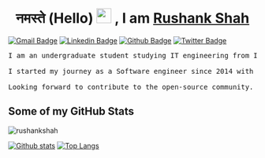 ## <h1 align=center>नमस्ते (Hello) <img src="https://raw.githubusercontent.com/MartinHeinz/MartinHeinz/master/wave.gif" width="30px"> , I am <a href='https://rushankshah.vercel.app/'>Rushank Shah</a></h1>
[![Gmail Badge](https://img.shields.io/badge/-rushankshah65@gmail.com-c14438?style=flat&logo=Gmail&logoColor=white&link=mailto:rushankshah65@gmail.com)](mailto:rushankshah65@gmail.com) 
[![Linkedin Badge](https://img.shields.io/badge/-RushankShah-0072b1?style=flat&logo=Linkedin&logoColor=white&link=https://www.linkedin.com/in/rushank-shah-65836b1a6/)](https://www.linkedin.com/in/rushank-shah-65836b1a6/)
[![Github Badge](https://img.shields.io/badge/-rushankshah-grey?style=flat&logo=github&logoColor=white&link=https://github.com/rushankshah/)](https://www.github.com/rushankshah/)
[![Twitter Badge](https://img.shields.io/badge/-ShahRushank-0072b1?style=flat&logo=Twitter&logoColor=white&link=https://twitter.com/ShahRushank)](https://twitter.com/ShahRushank)

<pre>
I am an undergraduate student studying IT engineering from India and I love building new stuff. Some technologies I enjoy working with include Flutter, MERN stack and Embedded systems (Arduino). I  love bridging the gap between software and hardware and make physical things smarter.

I started my journey as a Software engineer since 2014 with Java as my first programming language and since then worked with many enthusiastic developers to build many amazing projects and have worked closely with Robotics and Automation based projects.

Looking forward to contribute to the open-source community. Open for collaborations.
</pre>


## Some of my GitHub Stats

<p align=left> <img src=https://komarev.com/ghpvc/?username=rushankshah alt=rushankshah /> </p>

[![Github stats](https://github-readme-stats.vercel.app/api?username=rushankshah&show_icons=true&include_all_commits=true)](https://github.com/rushankshah/github-readme-stats)
[![Top Langs](https://github-readme-stats.vercel.app/api/top-langs/?username=rushankshah&layout=compact)](https://github.com/rushankshah/github-readme-stats)
